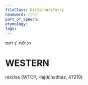 ```yaml
---
fileClass: DictionaryEntry
headword: רכילות
part_of_speech: 
etymology: 
tags: 
---
```

רכילות
־ן
דאָס

WESTERN
========

rəxiːləs {WTCP, Hajdúhadház, 47219}